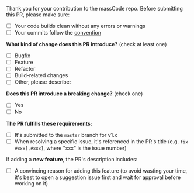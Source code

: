 Thank you for your contribution to the massCode repo.
Before submitting this PR, please make sure:

- [ ] Your code builds clean without any errors or warnings
- [ ] Your commits follow the [сonvention](https://github.com/antonreshetov/massCode/blob/master/.github/COMMIT_CONVENTION.md)

**What kind of change does this PR introduce?** (check at least one)

- [ ] Bugfix
- [ ] Feature
- [ ] Refactor
- [ ] Build-related changes
- [ ] Other, please describe:

**Does this PR introduce a breaking change?** (check one)

- [ ] Yes
- [ ] No

**The PR fulfills these requirements:**

- [ ] It's submitted to the `master` branch for v1.x
- [ ] When resolving a specific issue, it's referenced in the PR's title (e.g. `fix #xxx[,#xxx]`, where "xxx" is the issue number)

If adding a **new feature**, the PR's description includes:

- [ ] A convincing reason for adding this feature (to avoid wasting your time, it's best to open a suggestion issue first and wait for approval before working on it)